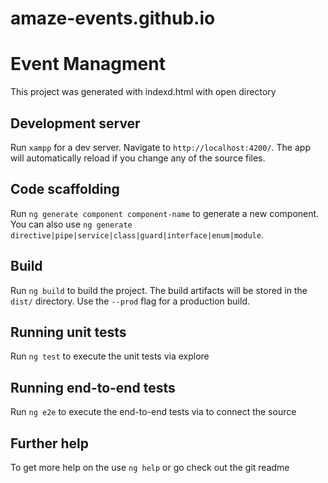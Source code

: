 # amaze-events.github.io

# Event Managment

This project was generated with indexd.html with open directory

## Development server

Run `xampp` for a dev server. Navigate to `http://localhost:4200/`. The app will automatically reload if you change any of the source files.

## Code scaffolding

Run `ng generate component component-name` to generate a new component. You can also use `ng generate directive|pipe|service|class|guard|interface|enum|module`.

## Build

Run `ng build` to build the project. The build artifacts will be stored in the `dist/` directory. Use the `--prod` flag for a production build.

## Running unit tests

Run `ng test` to execute the unit tests via explore

## Running end-to-end tests

Run `ng e2e` to execute the end-to-end tests via  to connect the source

## Further help

To get more help on the use `ng help` or go check out the git readme

